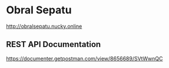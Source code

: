 # Obral Sepatu

http://obralsepatu.nucky.online

## REST API Documentation

https://documenter.getpostman.com/view/8656689/SVtWwnQC
